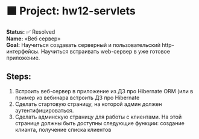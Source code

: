 <!DOCTYPE html>
<html lang="en">
<head>
    <meta charset="UTF-8">
</head>
<body>
<div class="main-content">
<h1>
    ⬛ Project: hw12-servlets
</h1>
    <div class="task">
        <b>Status:</b> ✅ Resolved
        <br><b>Name:</b> «Веб сервер»
        <br><b>Goal:</b> Научиться создавать серверный и пользовательский http-интерфейсы.
Научиться встраивать web-сервер в уже готовое приложение.
        <h2>Steps:</h2>
        <ol>
            <li>
                Встроить веб-сервер в приложение из ДЗ про Hibernate ORM (или в пример из вебинара встроить ДЗ про Hibernate
            </li>
            <li>
                Сделать стартовую страницу, на которой админ должен аутентифицироваться.
            </li>
            <li>
                Сделать админскую страницу для работы с клиентами. На этой странице должны быть доступны следующие функции:
                создание клианта, получение списка клиентов
            </li>
        </ol>
    </div>
</div>
</body>
</html>
